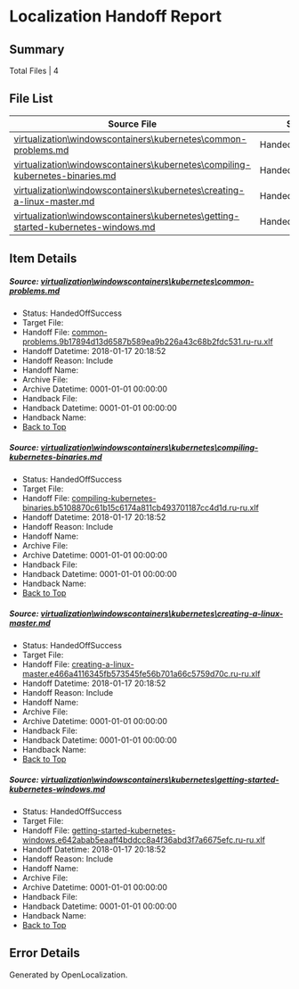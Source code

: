 # <a name='report-top'></a> Localization Handoff Report

## Summary
 Total Files | 4

## File List
 Source File | Status | Details 
 ----------- | ------ | ------- 
 [virtualization\windowscontainers\kubernetes\common-problems.md](https://github.com/Microsoft/Virtualization-Documentation-Private/blob/b0e21468f880a902df63ea6bc589dfcff1530d6e/virtualization/windowscontainers/kubernetes/common-problems.md) | HandedOffSuccess | [Details](#4fb7ac312b08c63564beb0f40889ff6a050c7166334)
 [virtualization\windowscontainers\kubernetes\compiling-kubernetes-binaries.md](https://github.com/Microsoft/Virtualization-Documentation-Private/blob/b0e21468f880a902df63ea6bc589dfcff1530d6e/virtualization/windowscontainers/kubernetes/compiling-kubernetes-binaries.md) | HandedOffSuccess | [Details](#c9b0146202d7e9e5d857ca88faa43282bd504dfa335)
 [virtualization\windowscontainers\kubernetes\creating-a-linux-master.md](https://github.com/Microsoft/Virtualization-Documentation-Private/blob/b0e21468f880a902df63ea6bc589dfcff1530d6e/virtualization/windowscontainers/kubernetes/creating-a-linux-master.md) | HandedOffSuccess | [Details](#d5251b1a2dc06bef396820e324fb240eed04acc8337)
 [virtualization\windowscontainers\kubernetes\getting-started-kubernetes-windows.md](https://github.com/Microsoft/Virtualization-Documentation-Private/blob/b0e21468f880a902df63ea6bc589dfcff1530d6e/virtualization/windowscontainers/kubernetes/getting-started-kubernetes-windows.md) | HandedOffSuccess | [Details](#f1b832f8a21c034582e157342acf7826fb7b6ea3338)

## Item Details
##### <a name='4fb7ac312b08c63564beb0f40889ff6a050c7166334'></a> Source: [virtualization\windowscontainers\kubernetes\common-problems.md](https://github.com/Microsoft/Virtualization-Documentation-Private/blob/b0e21468f880a902df63ea6bc589dfcff1530d6e/virtualization/windowscontainers/kubernetes/common-problems.md)
* Status: HandedOffSuccess
* Target File: 
* Handoff File: [common-problems.9b17894d13d6587b589ea9b226a43c68b2fdc531.ru-ru.xlf](https://github.com/MicrosoftDocs/Virtualization-Documentation-Private.handoff/blob/1cd1b1a3cf514e3b3baa874cf4633cf04f6f84b1/ol-handoff/MicrosoftDocs/Virtualization-Documentation-Private.ru-ru/live/common-problems.9b17894d13d6587b589ea9b226a43c68b2fdc531.ru-ru.xlf)
* Handoff Datetime: 2018-01-17 20:18:52
* Handoff Reason: Include
* Handoff Name: 
* Archive File: 
* Archive Datetime: 0001-01-01 00:00:00
* Handback File: 
* Handback Datetime: 0001-01-01 00:00:00
* Handback Name: 
* [Back to Top](#report-top)

##### <a name='c9b0146202d7e9e5d857ca88faa43282bd504dfa335'></a> Source: [virtualization\windowscontainers\kubernetes\compiling-kubernetes-binaries.md](https://github.com/Microsoft/Virtualization-Documentation-Private/blob/b0e21468f880a902df63ea6bc589dfcff1530d6e/virtualization/windowscontainers/kubernetes/compiling-kubernetes-binaries.md)
* Status: HandedOffSuccess
* Target File: 
* Handoff File: [compiling-kubernetes-binaries.b5108870c61b15c6174a811cb493701187cc4d1d.ru-ru.xlf](https://github.com/MicrosoftDocs/Virtualization-Documentation-Private.handoff/blob/1cd1b1a3cf514e3b3baa874cf4633cf04f6f84b1/ol-handoff/MicrosoftDocs/Virtualization-Documentation-Private.ru-ru/live/compiling-kubernetes-binaries.b5108870c61b15c6174a811cb493701187cc4d1d.ru-ru.xlf)
* Handoff Datetime: 2018-01-17 20:18:52
* Handoff Reason: Include
* Handoff Name: 
* Archive File: 
* Archive Datetime: 0001-01-01 00:00:00
* Handback File: 
* Handback Datetime: 0001-01-01 00:00:00
* Handback Name: 
* [Back to Top](#report-top)

##### <a name='d5251b1a2dc06bef396820e324fb240eed04acc8337'></a> Source: [virtualization\windowscontainers\kubernetes\creating-a-linux-master.md](https://github.com/Microsoft/Virtualization-Documentation-Private/blob/b0e21468f880a902df63ea6bc589dfcff1530d6e/virtualization/windowscontainers/kubernetes/creating-a-linux-master.md)
* Status: HandedOffSuccess
* Target File: 
* Handoff File: [creating-a-linux-master.e466a4116345fb573545fe56b701a66c5759d70c.ru-ru.xlf](https://github.com/MicrosoftDocs/Virtualization-Documentation-Private.handoff/blob/1cd1b1a3cf514e3b3baa874cf4633cf04f6f84b1/ol-handoff/MicrosoftDocs/Virtualization-Documentation-Private.ru-ru/live/creating-a-linux-master.e466a4116345fb573545fe56b701a66c5759d70c.ru-ru.xlf)
* Handoff Datetime: 2018-01-17 20:18:52
* Handoff Reason: Include
* Handoff Name: 
* Archive File: 
* Archive Datetime: 0001-01-01 00:00:00
* Handback File: 
* Handback Datetime: 0001-01-01 00:00:00
* Handback Name: 
* [Back to Top](#report-top)

##### <a name='f1b832f8a21c034582e157342acf7826fb7b6ea3338'></a> Source: [virtualization\windowscontainers\kubernetes\getting-started-kubernetes-windows.md](https://github.com/Microsoft/Virtualization-Documentation-Private/blob/b0e21468f880a902df63ea6bc589dfcff1530d6e/virtualization/windowscontainers/kubernetes/getting-started-kubernetes-windows.md)
* Status: HandedOffSuccess
* Target File: 
* Handoff File: [getting-started-kubernetes-windows.e642abab5eaaff4bddcc8a4f36abd3f7a6675efc.ru-ru.xlf](https://github.com/MicrosoftDocs/Virtualization-Documentation-Private.handoff/blob/1cd1b1a3cf514e3b3baa874cf4633cf04f6f84b1/ol-handoff/MicrosoftDocs/Virtualization-Documentation-Private.ru-ru/live/getting-started-kubernetes-windows.e642abab5eaaff4bddcc8a4f36abd3f7a6675efc.ru-ru.xlf)
* Handoff Datetime: 2018-01-17 20:18:52
* Handoff Reason: Include
* Handoff Name: 
* Archive File: 
* Archive Datetime: 0001-01-01 00:00:00
* Handback File: 
* Handback Datetime: 0001-01-01 00:00:00
* Handback Name: 
* [Back to Top](#report-top)


## Error Details

Generated by OpenLocalization.
